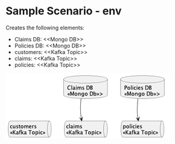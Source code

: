 # Sample Scenario - env

Creates the following elements:
* Claims DB: \<\<Mongo DB>>
* Policies DB: \<\<Mongo DB>>
* customers: \<\<Kafka Topic>>
* claims: \<\<Kafka Topic>>
* policies: \<\<Kafka Topic>>

![Sample Scenario](../../doc/img/sample_scenario_env.png)